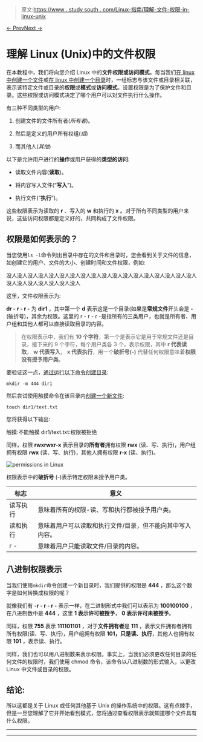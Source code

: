 > 原文:[https://www . study south . com/Linux-指南/理解-文件-权限-in-linux-unix](https://www.studytonight.com/linux-guide/understanding-file-permissions-in-linux-unix)

[← Prev](/linux-guide/bash-for-loop "Bash For Loop")[Next →](/linux-guide/wget-command-in-linux "Wget Command")

# 理解 Linux (Unix)中的文件权限

在本教程中，我们将向您介绍 Linux 中的**文件权限或访问模式**。每当我们[在 linux 中创建一个文件](https://www.studytonight.com/linux-guide/how-to-create-a-file-in-linux)或[在 linux 中创建一个目录](https://www.studytonight.com/linux-guide/how-to-create-directory-in-linux-mkdir-command)时，一组标志与该文件或目录相关联，表示该特定文件或目录的**权限**或**模式**或**访问模式**。设置权限是为了保护文件和目录。这些权限或访问模式决定了哪个用户可以对文件执行什么操作。

有三种不同类型的用户:

1.  创建文件的文件所有者(*所有者*)。

2.  然后是定义的用户所有权组(*组*)

3.  而其他人(*其他*)

以下是允许用户进行的**操作**或用户获得的**类型的访问**:

*   读取文件内容(**读取**)。

*   将内容写入文件(“**写入**”)。

*   执行文件(“**执行**”)。

这些权限表示为读取的 **r** 、写入的 **w** 和执行的 **x** 。对于所有不同类型的用户来说，这些访问权限都是定义好的，共同构成了文件权限。

## 权限是如何表示的？

当您使用`ls -l`命令列出目录中存在的文件和目录时，您会看到关于文件的信息，如创建它的用户、文件的大小、创建时间和文件权限，例如:

没人没人没人没人没人没人没人没人没人没人没人没人没人没人没人没人没人没人没人没人没人没人没人没人没人

这里，文件权限表示为:

**dr - r - r -** 为 **dir1** ，其中第一个 **d** 表示这是一个目录(如果是**常规文件**开头会是 **-** (破折号)，其余为权限。这里的 r - r - r -是指所有的三类用户，也就是所有者、用户组和其他人都可以直接读取目录的内容。

> 在权限表示中，我们有 **10 个字符**，第一个是表示它是用于常规文件还是目录，接下来的 9 个字符，每个用户类各 3 个，表示权限，其中 **r 代表读取**， **w 代表写入**， **x 代表执行**，用一个**破折号(-)** 代替任何权限意味着**权限没有授予用户类**。

要验证这一点，[通过运行以下命令创建目录](https://www.studytonight.com/linux-guide/how-to-create-directory-in-linux-mkdir-command):

```
mkdir -m 444 dir1
```

然后尝试使用触摸命令在该目录内[创建一个新文件](https://www.studytonight.com/linux-guide/how-to-create-a-file-in-linux):

```
touch dir1/text.txt
```

您将获得以下输出:

触摸:不能触摸 dir1/text.txt:权限被拒绝

同样，权限 **rwxrwxr-x** 表示目录的**所有者**拥有权限 **rwx** (读、写、执行)，用户组拥有权限 **rwx** (读、写、执行)，其他人拥有权限 **r-x** (读、执行)。

![permissions in Linux](../Images/209aee8ebb4be80f30d4ad0aff819cec.png)

权限表示中的**破折号** (-)表示特定权限未授予用户类。

| 标志 | 意义 |
| --- | --- |
| 读写执行 | 意味着所有的权限-读、写和执行都被授予用户类。 |
| 读和执行 | 意味着用户可以读取和执行文件/目录，但不能向其中写入内容。 |
| r - | 意味着用户只能读取文件/目录的内容。 |

## 八进制权限表示

当我们使用`mkdir`命令创建一个新目录时，我们提供的权限是 **444** ，那么这个数字是如何转换成权限的呢？

就像我们有 **-r - r - r -** 表示一样，在二进制形式中我们可以表示为 **100100100** ，在八进制数中是 **444** ，这里 **1 表示许可被授予**， **0 表示许可未被授予**。

同样，权限 **755** 表示 **111101101** ，对于**文件拥有者**是 **111** ，表示文件拥有者拥有所有权限(读、写、执行)，用户组拥有权限 **101，只是读、执行**，其他人也拥有权限 **101** ，表示读、执行。

同样，我们也可以用八进制数来表示权限。事实上，当我们必须更改任何目录的任何文件的权限时，我们使用 chmod 命令，该命令以八进制数的形式输入，以更改 Linux 中文件或目录的权限。

## 结论:

所以这都是关于 Linux 或任何其他基于 Unix 的操作系统中的权限。这有点棘手，但是一旦您理解了它并开始看到模式，您将通过查看权限表示就知道哪个文件具有什么权限。

* * *

* * *
